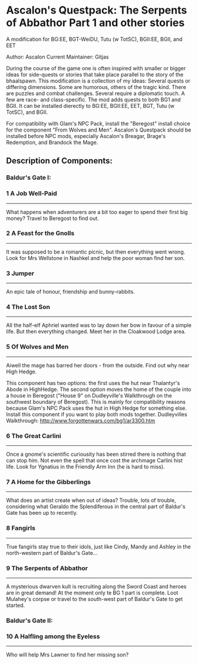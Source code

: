# Ascalon's Questpack: The Serpents of Abbathor Part 1 and other stories

A modification for BG:EE, BGT-WeiDU, Tutu (w TotSC), BGII:EE, BGII, and EET
                            
Author: Ascalon
Current Maintainer: Gitjas

During the course of the game one is often inspired with smaller or bigger ideas for side-quests or stories that take place parallel to the story of the bhaalspawn. This modification is a collection of my ideas: Several quests or differing dimensions. Some are humorous, others of the tragic kind. There are puzzles and combat challenges. Several require a diplomatic touch. A few are race- and class-specific.
The mod adds quests to both BG1 and BGII. It can be installed dierectly to BG:EE, BGII:EE, EET, BGT, Tutu (w TotSC), and BGII.

For compatibility with Glam's NPC Pack, install the "Beregost" install choice for the component "From Wolves and Men".
Ascalon's Questpack should be installed before NPC mods, especially Ascalon's Breagar, Brage's Redemption, and Brandock the Mage.

## Description of Components:

### Baldur's Gate I:

### 1 A Job Well-Paid
-------------------------
What happens when adventurers are a bit too eager to spend their first big money? Travel to Beregost to find out.

### 2 A Feast for the Gnolls
-------------------------
It was supposed to be a romantic picnic, but then everything went wrong. Look for Mrs Wellstone in Nashkel and help the poor woman find her son.

### 3 Jumper
-------------------------
An epic tale of honour, friendship and bunny-rabbits.

### 4 The Lost Son
-------------------------
All the half-elf Aphriel wanted was to lay down her bow in favour of a simple life. But then everything changed. Meet her in the Cloakwood Lodge area.

### 5 Of Wolves and Men
-------------------------
Aiwell the mage has barred her doors - from the outside. Find out why near High Hedge.

This component has two options: the first uses the hut near Thalantyr's Abode in HighHedge.
The second option moves the home of the couple into a house in Beregost ("House 9" on Dudleyville's Walkthrough on the southwest boundary of Beregost). This is mainly for compatibility reasons because Glam's NPC Pack uses the hut in High Hedge for something else. Install this component if you want to play both mods together.
Dudleyvilles Walkthrough:
http://www.forgottenwars.com/bg1/ar3300.htm

### 6 The Great Carlini
-------------------------
Once a gnome's scientific curiousity has been stirred there is nothing that can stop him. Not even the spell that once cost the archmage Carlini hist life. Look for Ygnatius in the Friendly Arm Inn (he is hard to miss).

### 7 A Home for the Gibberlings
-------------------------
What does an artist create when out of ideas? Trouble, lots of trouble, considering what Geraldo the Splendiferous in the central part of Baldur's Gate has been up to recently.

### 8 Fangirls
-------------------------
True fangirls stay true to their idols, just like Cindy, Mandy and Ashley in the north-western part of Baldur's Gate...

### 9 The Serpents of Abbathor
-------------------------
A mysterious dwarven kult is recruiting along the Sword Coast and heroes are in great demand! At the moment only te BG 1 part is complete. Loot Mulahey's corpse or travel to the south-west part of Baldur's Gate to get started.


### Baldur's Gate II:

### 10 A Halfling among the Eyeless
-------------------------
Who will help Mrs Lawner to find her missing son?
